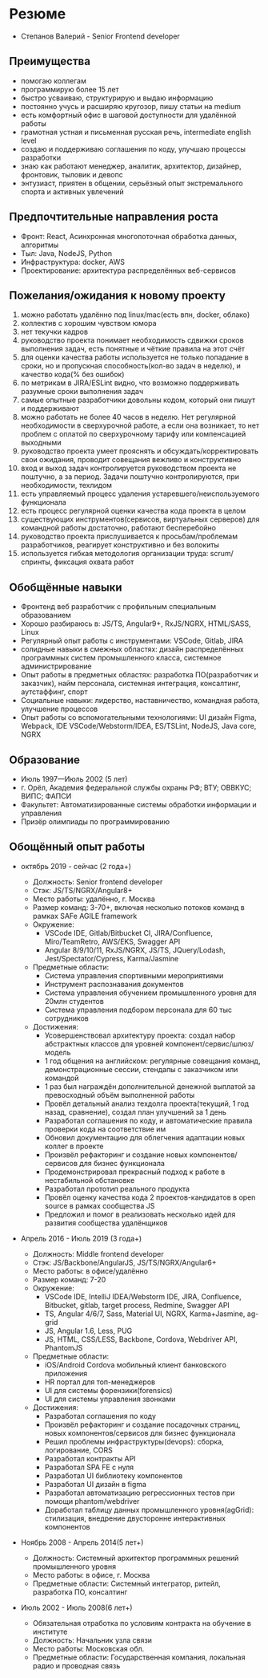 # Резюме

 * Степанов Валерий - Senior Frontend developer

## Преимущества

 * помогаю коллегам
 * программирую более 15 лет
 * быстро усваиваю, структурирую и выдаю информацию
 * постоянно учусь и расширяю кругозор, пишу статьи на medium
 * есть комфортный офис в шаговой доступности для удалённой работы
 * грамотная устная и письменная русская речь, intermediate english level
 * создаю и поддерживаю соглашения по коду, улучшаю процессы разработки
 * знаю как работают менеджер, аналитик, архитектор, дизайнер, фронтовик, тыловик и девопс
 * энтузиаст, приятен в общении, серьёзный опыт экстремального спорта и активных увлечений

## Предпочтительные направления роста

 * Фронт: React, Асинхронная многопоточная обработка данных, алгоритмы
 * Тыл: Java, NodeJS, Python
 * Инфраструктура: docker, AWS
 * Проектирование: архитектура распределённых веб-сервисов

## Пожелания/ожидания к новому проекту

 1. можно работать удалённо под linux/mac(есть впн, docker, облако)
 1. коллектив с хорошим чувством юмора
 1. нет текучки кадров
 1. руководство проекта понимает необходимость сдвижки сроков выполнения задач, есть понятные и чёткие правила на этот счёт
 1. для оценки качества работы используется не только попадание в сроки, но и пропускная способность(кол-во задач в неделю), и качество кода(% без ошибок)
 1. по метрикам в JIRA/ESLint видно, что возможно поддерживать разумные сроки выполнения задач
 1. самые опытные разработчики довольны кодом, который они пишут и поддерживают
 1. можно работать не более 40 часов в неделю. Нет регулярной необходимости в сверхурочной работе, а если она возникает, то нет проблем с оплатой по сверхурочному тарифу или компенсацией выходными
 1. руководство проекта умеет прояснять и обсуждать/корректировать свои ожидания, проводит совещания вежливо и конструктивно
 1. вход и выход задач контролируется руководством проекта не поштучно, а за период. Задачи поштучно контролируются, при необходимости, техлидом
 1. есть управляемый процесс удаления устаревшего/неиспользуемого функционала
 1. есть процесс регулярной оценки качества кода проекта в целом
 1. существующих инструментов(сервисов, виртуальных серверов) для командной работы достаточно, работают бесперебойно
 1. руководство проекта прислушивается к просьбам/проблемам разработчиков, реагирует конструктивно и без волокиты
 1. используется гибкая методология организации труда: scrum/спринты, фиксация охвата работ

## Обобщённые навыки

 * Фронтенд веб разработчик с профильным специальным образованием
 * Хорошо разбираюсь в: JS/TS, Angular9+, RxJS/NGRX, HTML/SASS, Linux
 * Регулярный опыт работы с инструментами: VSCode, Gitlab, JIRA
 * солидные навыки в смежных областях: дизайн распределённых программных систем промышленного класса, системное администрирование
 * Опыт работы в предметных областях: разработка ПО(разработчик и заказчик), найм персонала, системная интеграция, консалтинг, аутстаффинг, спорт
 * Социальные навыки: лидерство, наставничество, командная работа, улучшение процессов
 * Опыт работы со вспомогательными технологиями: UI дизайн Figma, Webpack, IDE VSCode/Webstorm/IDEA, ES/TSLint, NodeJS, Java core, NGRX

## Образование
 * Июль 1997—Июль 2002 (5 лет)
 * г. Орёл, Академия федеральной службы охраны РФ; ВТУ; ОВВКУС; ВИПС; ФАПСИ
 * Факультет: Автоматизированные системы обработки информации и управления
 * Призёр олимпиады по программированию

## Обощённый опыт работы

 * октябрь 2019 - сейчас (2 года+)
	* Должность: Senior frontend developer
	* Стэк: JS/TS/NGRX/Angular8+
	* Место работы: удалённо, г. Москва
	* Размер команд: 3-70+, включая несколько потоков команд в рамках SAFe AGILE framework
	* Окружение:
		* VSCode IDE, Gitlab/Bitbucket CI, JIRA/Confluence, Miro/TeamRetro, AWS/EKS, Swagger API
		* Angular 8/9/10/11, RxJS/NGRX, JS/TS, JQuery/Lodash, Jest/Spectator/Cypress, Karma/Jasmine
	* Предметные области:
		* Система управления спортивными мероприятиями
		* Инструмент распознавания документов
		* Система управления обучением промышленного уровня для 20млн студентов
		* Система управления подбором персонала для 60 тыс сотрудников
	* Достижения:
		* Усовершенствовал архитектуру проекта: создал набор абстрактных классов для уровней компонент/сервис/шлюз/модель
		* 1 год общения на английском: регулярные совещания команд, демонстрационные сессии, стендапы с заказчиком или командой
		* 1 раз был награждён дополнительной денежной выплатой за превосходный объём выполненной работы
		* Провёл детальный анализ техдолга проекта(текущий, 1 год назад, сравнение), создал план улучшений за 1 день
		* Разработал соглашения по коду, и автоматические правила проверки кода на соответствие им
		* Обновил документацию для облегчения адаптации новых коллег в проекте
		* Произвёл рефакторинг и создание новых компонентов/сервисов для бизнес функционала
		* Продемонстрировал прекрасный подход к работе в нестабильной обстановке
		* Разработал прототип реального продукта
		* Провёл оценку качества кода 2 проектов-кандидатов в open source в рамках сообщества JS
		* Предложил и помог в реализовать несколько идей для развития сообщества удалёнщиков

 * Апрель 2016 - Июль 2019 (3 года+)
	* Должность: Middle frontend developer
	* Стэк: JS/Backbone/AngularJS, JS/TS/NGRX/Angular6+
	* Место работы: в офисе/удалённо
	* Размер команд: 7-20
	* Окружение:
		* VSCode IDE, IntelliJ IDEA/Webstorm IDE, JIRA, Confluence, Bitbucket, gitlab, target process, Redmine, Swagger API
		* TS, Angular 4/6/7, Sass, Material UI, NGRX, Karma+Jasmine, ag-grid
		* JS, Angular 1.6, Less, PUG
		* JS, HTML, CSS/LESS, Backbone, Cordova, Webdriver API, PhantomJS
	* Предметные области:
		* iOS/Android Cordova мобильный клиент банковского приложения
		* HR портал для топ-менеджеров
		* UI для системы форензики(forensics)
		* UI для системы управления звонками
	* Достижения:
		* Разработал соглашения по коду
		* Произвёл рефакторинг и создание посадочных страниц, новых компонентов/сервисов для бизнес функционала
		* Решил проблемы инфраструктуры(devops): сборка, логирование, CORS
		* Разработал контракты API
		* Разработал SPA FE с нуля
		* Разработал UI библиотеку компонентов
		* Разработал UI дизайн в figma
		* Разработал автоматизацию регрессионных тестов при помощи phantom/webdriver
		* Доработал таблицу данных промышленного уровня(agGrid): стилизация, внедрение двусторонне интерактивных компонентов

 * Ноябрь 2008 - Апрель 2014(5 лет+)
	* Должность: Системный архитектор программных решений промышленного уровня
	* Место работы: в офисе, г. Москва
	* Предметные области: Системный интегратор, ритейл, разработка ПО, консалтинг

 * Июль 2002 - Июль 2008(6 лет+)
	* Обязательная отработка по условиям контракта на обучение в институте
 	* Должность: Начальник узла связи
	* Место работы: Московская обл.
	* Предметные области: Государственная компания, локальная радио и проводная связь
